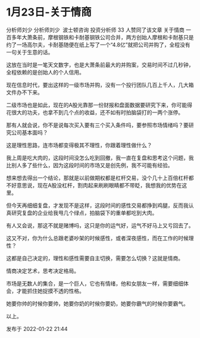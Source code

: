 # 1月23日-关于情商
分析师刘少
分析师刘少
​​
波士顿咨询 投资分析师
33 人赞同了该文章
关于情商
一百多年大萧条前，摩根钢铁和卡耐基钢铁公司合并，两方创始人摩根和卡耐基只是约了一场高尔夫，卡耐基随便在纸上写了一个“4.8亿”就把公司并购了，全程没有一句关于生意的话。



这放在当时是一笔天文数字，也是大萧条前最大的并购案，交易时间不过几秒钟，全程依赖的是创始人的个人信用。



现在信息时代，要出这样的一级市场并购，没有一个投行团队几百上千人，几大箱文件办不下来。



二级市场也是如此，现在的A股光靠那一份财报和盘面数据要研究下来，你可能得花很大的功夫，也拿不到几个点的收益，还不如有时拍脑袋打的一两个涨停。



那有人就会说，你不是说每次买入要有三个买入条件吗，要参照市场情绪吗？要研究公司基本面吗？



这是理性思路，连市场都变得极其不理性，你跟着理性做什么？



我上周是吃大肉的，这段时间没怎么吃到回撤，我一直在复盘和思考这个问题，我比别人多了些什么，因为这段时间的市场又是创先例，我不可能有经验。



想来想去得出一个结论，那就是以前做期权都是杠杆交易，没个几十上百倍杠杆都不好意思说，现在A股没杠杆，割肉起来刷刷眼睛都不带眨，我想我的优势在这里。



但今天再细细复盘，才发现不是这样，这段时间的感性交易都挣到鸡腿，反而我认真研究复盘的企业给我甩几个绿点，拍脑袋下的重单都吃到大肉。



有人又会说，那这不就是赌博吗，这只是你的运气好，运气不好马上又亏回去了。



这又不对，你为什么总跟老婆吵架的时候感性，或者深夜感性，而在工作的时候理性？



这都是自己决定的，理性和感性需要自主切换，需要怎么切换？这就是情商。



情商决定艺术，思考决定格局。



市场是无数人的集合，是一个巨人，它也有情绪，他和女朋友一样，需要细细体会，才能抓住她捉摸不透的性格。



她要你帅的时候你要帅，她要你奶的时候你要奶，她要你霸气的时候你要霸气。



以上。

发布于 2022-01-22 21:44